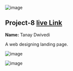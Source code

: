 ![image](https://img.shields.io/badge/project-8-red)

## Project-8  [live Link](https://tanay123456789.github.io/web-designing/)

**Name:** Tanay Dwivedi

 A web designing landing page.

![image](https://img.shields.io/badge/INeuron-LearnCodeOnline-brightgreen)

![image](https://img.shields.io/badge/Full%20stack%20JS%20bootcamp-Hitesh%20Chaudhary-lightgrey)
